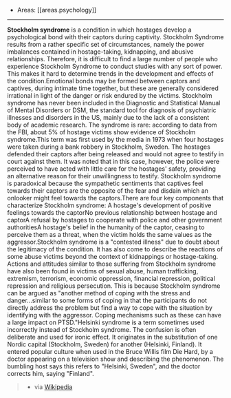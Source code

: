 
- Areas: [[areas.psychology]]

---

**Stockholm syndrome** is a condition in which hostages develop a psychological bond with their captors during captivity. Stockholm Syndrome results from a rather specific set of circumstances, namely the power imbalances contained in hostage-taking, kidnapping, and abusive relationships. Therefore, it is difficult to find a large number of people who experience Stockholm Syndrome to conduct studies with any sort of power. This makes it hard to determine trends in the development and effects of the condition.Emotional bonds may be formed between captors and captives, during intimate time together, but these are generally considered irrational in light of the danger or risk endured by the victims. Stockholm syndrome has never been included in the Diagnostic and Statistical Manual of Mental Disorders or DSM, the standard tool for diagnosis of psychiatric illnesses and disorders in the US, mainly due to the lack of a consistent body of academic research. The syndrome is rare: according to data from the FBI, about 5% of hostage victims show evidence of Stockholm syndrome.This term was first used by the media in 1973 when four hostages were taken during a bank robbery in Stockholm, Sweden. The hostages defended their captors after being released and would not agree to testify in court against them. It was noted that in this case, however, the police were perceived to have acted with little care for the hostages' safety, providing an alternative reason for their unwillingness to testify. Stockholm syndrome is paradoxical because the sympathetic sentiments that captives feel towards their captors are the opposite of the fear and disdain which an onlooker might feel towards the captors.There are four key components that characterize Stockholm syndrome: A hostage's development of positive feelings towards the captorNo previous relationship between hostage and captorA refusal by hostages to cooperate with police and other government authoritiesA hostage's belief in the humanity of the captor, ceasing to perceive them as a threat, when the victim holds the same values as the aggressor.Stockholm syndrome is a "contested illness" due to doubt about the legitimacy of the condition. It has also come to describe the reactions of some abuse victims beyond the context of kidnappings or hostage-taking. Actions and attitudes similar to those suffering from Stockholm syndrome have also been found in victims of sexual abuse, human trafficking, extremism, terrorism, economic oppression, financial repression, political repression and religious persecution. This is because Stockholm syndrome can be argued as "another method of coping with the stress and danger...similar to some forms of coping in that the participants do not directly address the problem but find a way to cope with the situation by identifying with the aggressor. Coping mechanisms such as these can have a large impact on PTSD."Helsinki syndrome is a term sometimes used incorrectly instead of Stockholm syndrome. The confusion is often deliberate and used for ironic effect. It originates in the substitution of one Nordic capital (Stockholm, Sweden) for another (Helsinki, Finland). It entered popular culture when used in the Bruce Willis film Die Hard, by a doctor appearing on a television show and describing the phenomenon. The bumbling host says this refers to "Helsinki, Sweden", and the doctor corrects him, saying "Finland".

> - via [Wikipedia](https://en.wikipedia.org/wiki/Stockholm%20syndrome)
